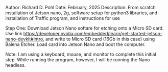 Author:      Richard D. Pohl
Date:        February, 2025
Description:   From scratch installation of Jetson nano, 2g, software 
              setup for python3 libraries, and installation of 
              Traffic program, and instructions for use

Step One:
Download Jetson Nano softare for etching onto a Micro SD card. 
Use link https://developer.nvidia.com/embedded/learn/get-started-jetson-nano-devkit#intro, and write to Micro SD card
(16Gb in this case) using Balena Etcher. Load card into Jetson Nano and boot the computer.

Note: I am using a keyboard, mouse, and monitor to complete this initial step. While running the program, 
however, I will be running the Nano headless.
